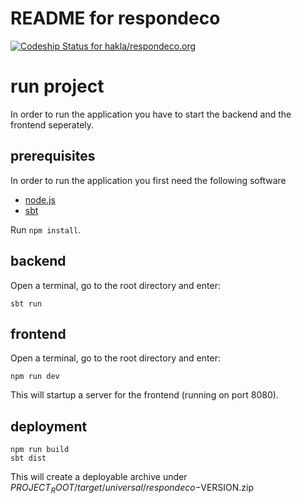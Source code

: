 README for respondeco
==========================

[ ![Codeship Status for hakla/respondeco.org](https://app.codeship.com/projects/ad40b220-1485-0135-3518-024468c76a36/status?branch=develop)](https://app.codeship.com/projects/217787)

# run project

In order to run the application you have to start the backend and the frontend seperately.

## prerequisites

In order to run the application you first need the following software

* [node.js](http://nodejs.org/)
* [sbt](http://www.scala-sbt.org/)

Run `npm install`.

## backend

Open a terminal, go to the root directory and enter:

```
sbt run
```

## frontend

Open a terminal, go to the root directory and enter:

```
npm run dev
```

This will startup a server for the frontend (running on port 8080).

## deployment

```
npm run build
sbt dist
```

This will create a deployable archive under $PROJECT_ROOT/target/universal/respondeco-$VERSION.zip
